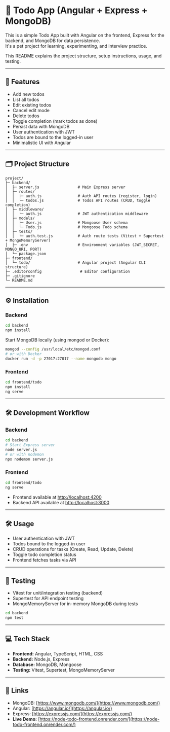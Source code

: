 # 📝 Todo App (Angular + Express + MongoDB)

This is a simple Todo App built with Angular on the frontend, Express for the backend, and MongoDB for data persistence.  
It's a pet project for learning, experimenting, and interview practice.

This README explains the project structure, setup instructions, usage, and testing.

---

## 🚀 Features

- Add new todos
- List all todos
- Edit existing todos
- Cancel edit mode
- Delete todos
- Toggle completion (mark todos as done)
- Persist data with MongoDB
- User authentication with JWT
- Todos are bound to the logged-in user
- Minimalistic UI with Angular

---

## 🗂️ Project Structure

```
project/
├─ backend/
│  ├─ server.js                 # Main Express server
│  ├─ routes/
│  │  ├─ auth.js                # Auth API routes (register, login)
│  │  └─ todos.js               # Todos API routes (CRUD, toggle completion)
│  ├─ middleware/
│  │  └─ auth.js                # JWT authentication middleware
│  ├─ models/
│  │  ├─ User.js                # Mongoose User schema
│  │  └─ Todo.js                # Mongoose Todo schema
│  ├─ tests/
│  │  └─ auth.test.js           # Auth route tests (Vitest + Supertest + MongoMemoryServer)
│  ├─ .env                      # Environment variables (JWT_SECRET, MONGO_URI, PORT)
│  └─ package.json
├─ frontend/
│  └─ todo/                     # Angular project (Angular CLI structure)
├─ .editorconfig                 # Editor configuration
├─ .gitignore
└─ README.md
```

---

## ⚙️ Installation

### Backend

```bash
cd backend
npm install
```

Start MongoDB locally (using mongod or Docker):

```bash
mongod --config /usr/local/etc/mongod.conf
# or with Docker
docker run -d -p 27017:27017 --name mongodb mongo
```

### Frontend

```bash
cd frontend/todo
npm install
ng serve
```

---

## 🛠️ Development Workflow

### Backend

```bash
cd backend
# Start Express server
node server.js
# or with nodemon
npx nodemon server.js
```

### Frontend

```bash
cd frontend/todo
ng serve
```

- Frontend available at [http://localhost:4200](http://localhost:4200)
- Backend API available at [http://localhost:3000](http://localhost:3000)

---

## 🛠️ Usage

- User authentication with JWT
- Todos bound to the logged-in user
- CRUD operations for tasks (Create, Read, Update, Delete)
- Toggle todo completion status
- Frontend fetches tasks via API

---

## 🧪 Testing

- Vitest for unit/integration testing (backend)
- Supertest for API endpoint testing
- MongoMemoryServer for in-memory MongoDB during tests

```bash
cd backend
npm test
```

---

## 💻 Tech Stack

- **Frontend:** Angular, TypeScript, HTML, CSS
- **Backend:** Node.js, Express
- **Database:** MongoDB, Mongoose
- **Testing:** Vitest, Supertest, MongoMemoryServer

---

## 🔗 Links

- MongoDB: [https://www.mongodb.com/](https://www.mongodb.com/)
- Angular: [https://angular.io/](https://angular.io/)
- Express: [https://expressjs.com/](https://expressjs.com/)
- **Live Demo:** [https://node-todo-frontend.onrender.com/](https://node-todo-frontend.onrender.com/)
